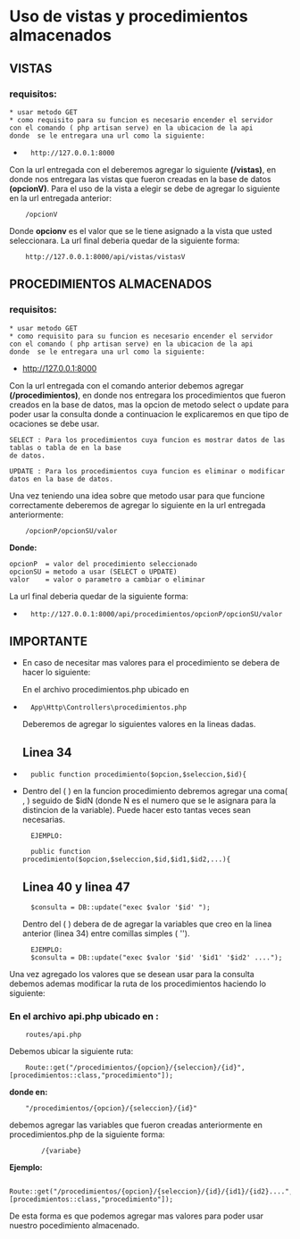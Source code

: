 # Uso de vistas y procedimientos almacenados 

## VISTAS


### **requisitos:**

    * usar metodo GET
    * como requisito para su funcion es necesario encender el servidor 
    con el comando ( php artisan serve) en la ubicacion de la api 
    donde  se le entregara una url como la siguiente:                                                        
-                                                                                                                                                     
        http://127.0.0.1:8000

Con la url entregada con el deberemos agregar lo siguiente **(/vistas)**, en donde nos entregara las vistas que fueron creadas en la base de datos **(opcionV)**.
Para el uso de la vista a elegir se debe de agregar lo siguiente en la url entregada anterior:
                    
        /opcionV

Donde **opcionv** es el valor que se le tiene asignado a la vista que usted seleccionara. La url final deberia quedar de la siguiente forma:

        http://127.0.0.1:8000/api/vistas/vistasV



## PROCEDIMIENTOS ALMACENADOS


### **requisitos:**

    * usar metodo GET
    * como requisito para su funcion es necesario encender el servidor 
    con el comando ( php artisan serve) en la ubicacion de la api 
    donde  se le entregara una url como la siguiente:                                                        
-                                                                                                                                                       
    http://127.0.0.1:8000

Con la url entregada con el comando anterior debemos agregar **(/procedimientos)**, en donde nos entregara los procedimientos que fueron creados en la base de datos, mas la opcion de metodo select o update para poder usar la consulta donde a continuacion le explicaremos en que tipo de ocaciones se debe usar.

    SELECT : Para los procedimientos cuya funcion es mostrar datos de las tablas o tabla de en la base 
    de datos.

    UPDATE : Para los procedimientos cuya funcion es eliminar o modificar datos en la base de datos.


Una vez teniendo una idea sobre que metodo usar para que funcione correctamente deberemos de agregar lo siguiente en la url entregada anteriormente:


        /opcionP/opcionSU/valor

**Donde:**

    opcionP  = valor del procedimiento seleccionado
    opcionSU = metodo a usar (SELECT o UPDATE)
    valor    = valor o parametro a cambiar o eliminar

La url final deberia quedar de la siguiente forma:

-
        http://127.0.0.1:8000/api/procedimientos/opcionP/opcionSU/valor 

## IMPORTANTE
* En caso de necesitar mas valores para el procedimiento se debera de hacer lo siguiente:

    En el archivo procedimientos.php ubicado en 
-
        App\Http\Controllers\procedimientos.php 

    Deberemos de agregar lo siguientes valores en la lineas dadas.

    ## Linea 34  
-
        public function procedimiento($opcion,$seleccion,$id){
-
    Dentro del ( ) en la funcion procedimiento debremos agregar una coma( , ) seguido de $idN (donde N es el numero que se le asignara para la distincion de la variable). 
         Puede hacer esto tantas veces sean necesarias.

        EJEMPLO:

        public function procedimiento($opcion,$seleccion,$id,$id1,$id2,...){


    ## Linea 40 y linea 47
        $consulta = DB::update("exec $valor '$id' ");


    Dentro del ( ) debera de de agregar la variables que creo en la linea anterior (linea 34) entre comillas simples ( '').

        EJEMPLO:  
        $consulta = DB::update("exec $valor '$id' '$id1' '$id2' ....");

Una vez agregado los valores que se desean usar para la consulta debemos ademas modificar la ruta de los procedimientos haciendo lo siguiente:

### En el archivo api.php ubicado en : 
            
        routes/api.php  
            


Debemos ubicar la siguiente ruta:

        Route::get("/procedimientos/{opcion}/{seleccion}/{id}",[procedimientos::class,"procedimiento"]);


**donde en:**

        "/procedimientos/{opcion}/{seleccion}/{id}" 
            
       
debemos agregar las variables que fueron creadas anteriormente en procedimientos.php de la siguiente forma:  

            /{variabe}

**Ejemplo:**

        Route::get("/procedimientos/{opcion}/{seleccion}/{id}/{id1}/{id2}....",[procedimientos::class,"procedimiento"]);


De esta forma es que podemos agregar mas valores para poder usar nuestro pocedimiento almacenado.